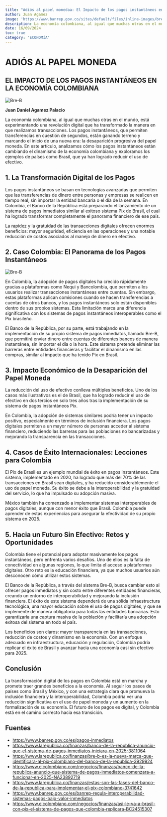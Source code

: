```yaml
---
title: "Adiós al papel monedaa: El Impacto de los pagos instantáneos en la economía colombiana"
author: Juan Agamez
image: 'https://www.banrep.gov.co/sites/default/files/inline-images/bre-b-minisite.jpg'
description: La economía colombiana, al igual que muchas otras en el mundo, está experimentando una revolución digital que ha transformado la manera en que realizamos transacciones.
date: 16/09/2024
toc: true
category: 'ECONOMÍA'
---
```


# ADIÓS AL PAPEL MONEDA
## EL IMPACTO DE LOS PAGOS INSTANTÁNEOS EN LA ECONOMÍA COLOMBIANA
![Bre-B](https://www.banrep.gov.co/sites/default/files/inline-images/bre-b-minisite.jpg)

**Juan Daniel Agamez Palacio**

La economía colombiana, al igual que muchas otras en el mundo, está experimentando una revolución digital que ha transformado la manera en que realizamos transacciones. Los pagos instantáneos, que permiten transferencias en cuestión de segundos, están ganando terreno y marcando el inicio de una nueva era: la desaparición progresiva del papel moneda. En este artículo, analizamos cómo los pagos instantáneos están cambiando el dinamismo de la economía colombiana y exploramos los ejemplos de países como Brasil, que ya han logrado reducir el uso de efectivo.

## 1. La Transformación Digital de los Pagos

Los pagos instantáneos se basan en tecnologías avanzadas que permiten que las transferencias de dinero entre personas y empresas se realicen en tiempo real, sin importar la entidad bancaria o el día de la semana. En Colombia, el Banco de la República está preparando el lanzamiento de un sistema de pagos inmediatos similar al exitoso sistema Pix de Brasil, el cual ha logrado transformar completamente el panorama financiero de ese país.

La rapidez y la gratuidad de las transacciones digitales ofrecen enormes beneficios: mayor seguridad, eficiencia en las operaciones y una notable reducción de costos asociados al manejo de dinero en efectivo.

## 2. Caso Colombia: El Panorama de los Pagos Instantáneos

![Bre-B](https://www.banrep.gov.co/sites/default/files/inline-images/bre-b-minisite.jpg)

En Colombia, la adopción de pagos digitales ha crecido rápidamente gracias a plataformas como Nequi y Bancolombia, que permiten a los usuarios realizar transacciones instantáneas entre cuentas. Sin embargo, estas plataformas aplican comisiones cuando se hacen transferencias a cuentas de otros bancos, y los pagos instantáneos solo están disponibles dentro de sus propios sistemas. Esta limitación marca una diferencia significativa con los sistemas de pagos instantáneos interoperables como el Pix brasileño.

El Banco de la República, por su parte, está trabajando en la implementación de su propio sistema de pagos inmediatos, llamado Bre-B, que permitirá enviar dinero entre cuentas de diferentes bancos de manera instantánea, sin importar el día o la hora. Este sistema pretende eliminar las barreras entre entidades financieras y facilitar el dinamismo en las compras, similar al impacto que ha tenido Pix en Brasil.

## 3. Impacto Económico de la Desaparición del Papel Moneda

La reducción del uso de efectivo conlleva múltiples beneficios. Uno de los casos más ilustrativos es el de Brasil, que ha logrado reducir el uso de efectivo en dos tercios en solo tres años tras la implementación de su sistema de pagos instantáneos Pix.

En Colombia, la adopción de sistemas similares podría tener un impacto positivo, especialmente en términos de inclusión financiera. Los pagos digitales permiten a un mayor número de personas acceder al sistema financiero, reduciendo las barreras para las poblaciones no bancarizadas y mejorando la transparencia en las transacciones.

## 4. Casos de Éxito Internacionales: Lecciones para Colombia

El Pix de Brasil es un ejemplo mundial de éxito en pagos instantáneos. Este sistema, implementado en 2020, ha logrado que más del 70% de las transacciones en Brasil sean digitales, y ha reducido considerablemente el uso de papel moneda. Su éxito se debe a la interoperabilidad y la gratuidad del servicio, lo que ha impulsado su adopción masiva.

México también ha comenzado a implementar sistemas interoperables de pagos digitales, aunque con menor éxito que Brasil. Colombia puede aprender de estas experiencias para asegurar la efectividad de su propio sistema en 2025.

## 5. Hacia un Futuro Sin Efectivo: Retos y Oportunidades

Colombia tiene el potencial para adoptar masivamente los pagos instantáneos, pero enfrenta varios desafíos. Uno de ellos es la falta de conectividad en algunas regiones, lo que limita el acceso a plataformas digitales. Otro reto es la educación financiera, ya que muchos usuarios aún desconocen cómo utilizar estos sistemas.

El Banco de la República, a través del sistema Bre-B, busca cambiar esto al ofrecer pagos inmediatos y sin costo entre diferentes entidades financieras, creando un entorno de interoperabilidad y mejorando la inclusión financiera. El éxito de este sistema dependerá de una sólida infraestructura tecnológica, una mayor educación sobre el uso de pagos digitales, y que se implemente de manera obligatoria para todas las entidades bancarias. Esto garantizaría una captura masiva de la población y facilitaría una adopción exitosa del sistema en todo el país.

Los beneficios son claros: mayor transparencia en las transacciones, reducción de costos y dinamismo en la economía. Con un enfoque adecuado en infraestructura, educación y regulación, Colombia podría replicar el éxito de Brasil y avanzar hacia una economía casi sin efectivo para 2025.

## Conclusión

La transformación digital de los pagos en Colombia está en marcha y promete traer grandes beneficios a la economía. Al seguir los pasos de países como Brasil y México, y con una estrategia clara que promueva la inclusión financiera y la interoperabilidad, Colombia podría ver una reducción significativa en el uso de papel moneda y un aumento en la formalización de su economía. El futuro de los pagos es digital, y Colombia está en el camino correcto hacia esa transición.

## Fuentes

- https://www.banrep.gov.co/es/pagos-inmediatos
- https://www.larepublica.co/finanzas/banco-de-la-republica-anuncio-que-el-sistema-de-pagos-inmediatos-iniciara-en-2025-3811064
- https://www.larepublica.co/finanzas/bre-b-es-la-nueva-marca-que-identificara-al-pix-colombiano-del-banco-de-la-republica-3929924
- https://www.elcolombiano.com/negocios/finanzas/banco-de-la-republica-anuncio-que-sistema-de-pagos-inmediatos-comenzara-a-funcionar-en-2025-NA23892719
- https://www.larepublica.co/finanzas/estas-son-las-fases-del-banco-de-la-republica-para-implementar-el-pix-colombiano-3741642
- https://www.banrep.gov.co/es/banrep-regula-interoperabilidad-sistemas-pagos-bajo-valor-inmediatos
- https://www.elcolombiano.com/negocios/finanzas/asi-le-va-a-brasil-con-pix-el-sistema-de-pagos-que-colombia-replicara-BC24515307




